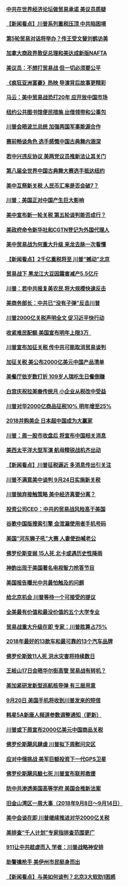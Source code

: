#### [中共在世界经济论坛做贸易承诺 美议员质疑](../pages/nsc412/n10726448.md) 

#### [【新闻看点】川普系列重税压顶 中共陷困境](../pages/nsc412/n10726265.md) 

#### [第5轮贸易对话将举办？传王受文替刘鹤访美](../pages/nsc412/n10726364.md) 

#### [加拿大商政界敦促总理和美达成新版NAFTA](../pages/nsc412/n10726005.md) 

#### [美议员：不想打贸易战 但一切必须要公平](../pages/nsc412/n10725351.md) 

#### [《疯狂亚洲富豪》热映 导演背后故事更精彩](../pages/nsc412/n10725278.md) 

#### [马云：美中贸易战恐打20年 应开放中国市场](../pages/nsc412/n10725289.md) 

#### [纽约公共图书馆便民措施 出借领带和公事包](../pages/nsc412/n10724946.md) 

#### [川普会晤波兰总统 加强两国军事能源合作](../pages/nsc412/n10724993.md) 

#### [赛前畅谈角色 选手感慨中国古典舞内涵深](../pages/nsc412/n10724655.md) 

#### [若中兴违反协议 美两党议员推新法让其关门](../pages/nsc412/n10724561.md) 

#### [第八届全世界中国古典舞大赛选手抵达纽约](../pages/nsc412/n10724586.md) 

#### [美中互祭新关税 人民币汇率是否会破7？](../pages/nsc412/n10724129.md) 

#### [川普：美国正对中国产生巨大影响](../pages/nsc412/n10724150.md) 

#### [美中宣布新一轮关税 第五轮谈判能否成行？](../pages/nsc412/n10723943.md) 

#### [美政府命令新华社和CGTN登记为外国代理人](../pages/nsc412/n10724265.md) 

#### [美中贸易战为何重大升级 来龙去脉一次看懂](../pages/nsc412/n10724004.md) 

#### [【新闻看点】2千亿重税将至 川普“撼动”北京](../pages/nsc412/n10723821.md) 

#### [贸易战下 黑龙江大豆因霜害减产5.5亿斤](../pages/nsc412/n10723757.md) 

#### [川普：若中共报复美农民 将大规模快速反击](../pages/nsc412/n10723788.md) 

#### [美商务部长：中共已“没有子弹”反击川普](../pages/nsc412/n10723690.md) 

#### [川普2000亿关税声明全文 促习近平快行动](../pages/nsc412/n10723343.md) 

#### [收紧难民配额 美国宣布明年上限3万  ](../pages/nsc412/n10723319.md) 

#### [川普宣布加征关税 传中共可能取消贸易谈判](../pages/nsc412/n10722816.md) 

#### [加征关税 美公布2000亿美元中国产品清单](../pages/nsc412/n10722509.md) 

#### [美餐厅依岁数打折 109岁人瑞吃生日餐倒赚](../pages/nsc412/n10722211.md) 

#### [白宫庆祝拉美裔传统月 小企业从税改中受益](../pages/nsc412/n10722002.md) 

#### [川普对华2000亿商品征税10% 明年增至25%](../pages/nsc412/n10721639.md) 

#### [2018并购美企 日本超中国成为大赢家](../pages/nsc412/n10721457.md) 

#### [川普：周一股市收盘后 将宣布中国相关消息](../pages/nsc412/n10720903.md) 

#### [美西太平洋大型军演 航母精锐战机齐出动](../pages/nsc412/n10720985.md) 

#### [【新闻看点】川普征税逼近 多消息传出引关注](../pages/nsc412/n10721107.md) 

#### [川普不满意美中谈判 9月24日实施新关税](../pages/nsc412/n10721178.md) 

#### [川普抛弃接触策略 美中经济真要分离？](../pages/nsc412/n10721071.md) 

#### [投资公司CEO：中共的贸易战风险高于美国](../pages/nsc412/n10720293.md) 

#### [谷歌中国版搜索引擎 会泄漏使用者手机号码](../pages/nsc412/n10719990.md) 

#### [美国“河东狮子吼”大赛 人妻使劲喊老公](../pages/nsc412/n10719626.md) 

#### [佛罗伦斯变弱 15人死 北卡或遇历史性降雨](../pages/nsc412/n10719016.md) 

#### [神韵出现于美国著名电视智力抢答节目](../pages/nsc412/n10718799.md) 

#### [美国报告曝光中共最怕触及的问题](../pages/nsc412/n10707267.md) 

#### [给北京机会 川普等待一个可接受的提议](../pages/nsc412/n10718845.md) 

#### [全美最有价值和最没价值的五个大学专业](../pages/nsc412/n10715070.md) 

#### [贸易战重大升级在即 专家：川普胜算占75%](../pages/nsc412/n10717137.md) 

#### [2018年最好的13款车和最可靠的13个汽车品牌](../pages/nsc412/n10715011.md) 

#### [佛罗伦斯致11人死 洪水灾害将持续数日](../pages/nsc412/n10717734.md) 

#### [王岐山17日会晤华尔街高管 贸易战有转机？](../pages/nsc412/n10717563.md) 

#### [美加紧研发新型巡航核导弹 有三层用意](../pages/nsc412/n10715127.md) 

#### [9月20日 美国手机将收到川普发来的短信](../pages/nsc412/n10717469.md) 

#### [韩星5A新唐人频道参数调整通知（更新）](../pages/nsc412/n10717451.md) 

#### [川普或下周宣布2000亿美元中国商品关税](../pages/nsc412/n10717314.md) 

#### [佛罗伦斯飓风肆虐 川普拟下周慰问灾区](../pages/nsc412/n10717143.md) 

#### [应对中俄挑战 美军巨额投资下一代GPS卫星](../pages/nsc412/n10717018.md) 

#### [佛罗伦斯飓风酿七死 川普宣布联邦救援](../pages/nsc412/n10716745.md) 

#### [防中共渗透美国高等学府 美国会推新法案](../pages/nsc412/n10716210.md) 

#### [旧金山湾区一周大事（2018年9月8日～9月14日）](../pages/nsc412/n10716263.md) 

#### [美中会谈在即 川普继续推进对华2000亿关税](../pages/nsc412/n10715446.md) 

#### [美排查“千人计划”专家指排查范围更广](../pages/nsc412/n10715470.md) 

#### [911让中共趁虚而入 学者：川普战略神安排](../pages/nsc412/n10714437.md) 

#### [助警擒枪手 美伊州市民挺身而出](../pages/nsc412/n10715563.md) 

#### [【新闻看点】与美如何谈判？北京3大软肋1困惑](../pages/nsc412/n10715278.md) 

